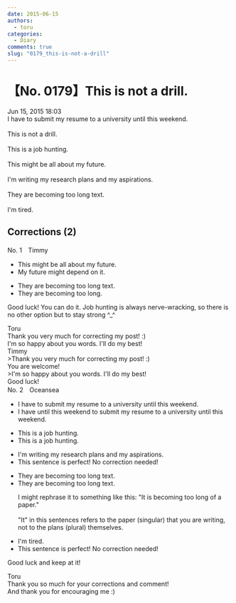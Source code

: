 ```yaml
---
date: 2015-06-15
authors:
  - toru
categories:
  - Diary
comments: true
slug: "0179_this-is-not-a-drill"
---
```


# 【No. 0179】This is not a drill.
<div class="date">Jun 15, 2015 18:03</div>
<div id="post"><div id="body_show_ori">
I have to submit my resume to a university until this weekend.<br/><br/>This is not a drill.<br/><br/>This is a job hunting.<br/><br/>This might be all about my future.<br/><br/>I'm writing my research plans and my aspirations.<br/><br/>They are becoming too long text.<br/><br/>I'm tired.
</div></div>

<!-- more -->


## Corrections (2)
<div id="block"><div class="first_name"> No. 1　<span class="just_name">Timmy</span></div><div id="block2">
<ul class="correction_field">
<li class="incorrect">This might be all about my future.</li>
<li class="corrected correct">
My future might <span class="f_blue">depend on it</span>.
</li>
</ul>
<ul class="correction_field">
<li class="incorrect">They are becoming too long text.</li>
<li class="corrected correct">
They are becoming too long.
</li>
</ul>
<p class="comment_small">
 Good luck! You can do it. Job hunting is always nerve-wracking, so there is no other option but to stay strong ^_^
</p>

</div><div class="name"><span class="just_name">Toru</span><br>
Thank you very much for correcting my post! :)<br/>I'm so happy about you words. I'll do my best!
</div>
<div class="name"><span class="just_name">Timmy</span><br>
&gt;Thank you very much for correcting my post! :)<br/>You are welcome!<br/>&gt;I'm so happy about you words. I'll do my best!<br/>Good luck!
</div>
</div>
<div id="block"><div class="first_name"> No. 2　<span class="just_name">Oceansea</span></div><div id="block2">
<ul class="correction_field">
<li class="incorrect">I have to submit my resume to a university until this weekend.</li>
<li class="corrected correct">
I have <span class="f_blue">until this weekend</span> to submit my resume to a university <span class="f_gray"><span class="sline">until this weekend</span></span>.
</li>
</ul>
<ul class="correction_field">
<li class="incorrect">This is a job hunting.</li>
<li class="corrected correct">
This is <span class="f_red"><span class="sline">a</span></span> job hunting.
</li>
</ul>
<ul class="correction_field">
<li class="incorrect">I'm writing my research plans and my aspirations.</li>
<li class="corrected perfect">This sentence is perfect! No correction needed!</li>
</ul>
<ul class="correction_field">
<li class="incorrect">They are becoming too long text.</li>
<li class="corrected correct">
They are becoming too long <span class="f_gray"><span class="sline">text</span></span>.
<p class="correction_comment">I might rephrase it to something like this: "It is becoming too long of a paper."<br/><br/>"It" in this sentences refers to the paper (singular) that you are writing, not to the plans (plural) themselves.</p>
</li>
</ul>
<ul class="correction_field">
<li class="incorrect">I'm tired.</li>
<li class="corrected perfect">This sentence is perfect! No correction needed!</li>
</ul>
<p class="comment_small">
 Good luck and keep at it!
</p>

</div><div class="name"><span class="just_name">Toru</span><br>
Thank you so much for your corrections and comment!<br/>And thank you for encouraging me :)
</div>
</div>
